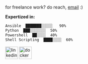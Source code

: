 
for freelance work? do reach, [email](mailto:rukeshkumarb@gmail.com) :)

**Expertized in:**
```txt
Ansible  ███████░░░░░   90%
Python  ███░░░░░░░  50%
Powershell  ██░░░░  40%
Shell Scripting  ████░░░░  60%
```

[<img src='https://cdn.jsdelivr.net/npm/simple-icons@3.0.1/icons/linkedin.svg' alt='linkedin' height='40'>](https://www.linkedin.com/in/rukeshkumarb//)   [<img src='https://cdn.jsdelivr.net/npm/simple-icons@3.0.1/icons/docker.svg' alt='docker' height='40'>](https://hub.docker.com/repository/docker/rukeshkumarb/java-app/general)

